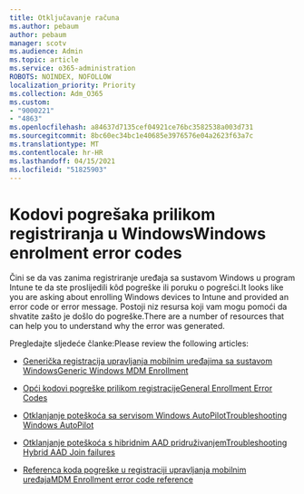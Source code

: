 ```yaml
---
title: Otključavanje računa
ms.author: pebaum
author: pebaum
manager: scotv
ms.audience: Admin
ms.topic: article
ms.service: o365-administration
ROBOTS: NOINDEX, NOFOLLOW
localization_priority: Priority
ms.collection: Adm_O365
ms.custom:
- "9000221"
- "4863"
ms.openlocfilehash: a84637d7135cef04921ce76bc3582538a003d731
ms.sourcegitcommit: 8bc60ec34bc1e40685e3976576e04a2623f63a7c
ms.translationtype: MT
ms.contentlocale: hr-HR
ms.lasthandoff: 04/15/2021
ms.locfileid: "51825903"
---
```

# <a name="windows-enrolment-error-codes"></a><span data-ttu-id="6418b-102">Kodovi pogrešaka prilikom registriranja u Windows</span><span class="sxs-lookup"><span data-stu-id="6418b-102">Windows enrolment error codes</span></span>

<span data-ttu-id="6418b-103">Čini se da vas zanima registriranje uređaja sa sustavom Windows u program Intune te da ste proslijedili kôd pogreške ili poruku o pogrešci.</span><span class="sxs-lookup"><span data-stu-id="6418b-103">It looks like you are asking about enrolling Windows devices to Intune and provided an error code or error message.</span></span> <span data-ttu-id="6418b-104">Postoji niz resursa koji vam mogu pomoći da shvatite zašto je došlo do pogreške.</span><span class="sxs-lookup"><span data-stu-id="6418b-104">There are a number of resources that can help you to understand why the error was generated.</span></span>
 
<span data-ttu-id="6418b-105">Pregledajte sljedeće članke:</span><span class="sxs-lookup"><span data-stu-id="6418b-105">Please review the following articles:</span></span>

- [<span data-ttu-id="6418b-106">Generička registracija upravljanja mobilnim uređajima sa sustavom Windows</span><span class="sxs-lookup"><span data-stu-id="6418b-106">Generic Windows MDM Enrollment</span></span>](https://docs.microsoft.com/mem/intune/enrollment/troubleshoot-windows-enrollment-errors)

- [<span data-ttu-id="6418b-107">Opći kodovi pogreške prilikom registracije</span><span class="sxs-lookup"><span data-stu-id="6418b-107">General Enrollment Error Codes</span></span>](https://docs.microsoft.com/mem/intune/enrollment/troubleshoot-device-enrollment-in-intune#general-enrollment-error-codes)

- [<span data-ttu-id="6418b-108">Otklanjanje poteškoća sa servisom Windows AutoPilot</span><span class="sxs-lookup"><span data-stu-id="6418b-108">Troubleshooting Windows AutoPilot</span></span>](https://docs.microsoft.com/windows/deployment/windows-autopilot/troubleshooting)

- [<span data-ttu-id="6418b-109">Otklanjanje poteškoća s hibridnim AAD pridruživanjem</span><span class="sxs-lookup"><span data-stu-id="6418b-109">Troubleshooting Hybrid AAD Join failures</span></span>](https://docs.microsoft.com/azure/active-directory/devices/troubleshoot-hybrid-join-windows-current)

- [<span data-ttu-id="6418b-110">Referenca koda pogreške u registraciji upravljanja mobilnim uređaja</span><span class="sxs-lookup"><span data-stu-id="6418b-110">MDM Enrollment error code reference</span></span>](https://docs.microsoft.com/windows/win32/mdmreg/mdm-registration-constants)
